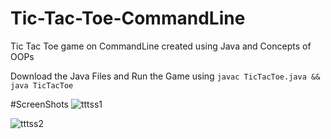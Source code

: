 # Tic-Tac-Toe-CommandLine
Tic Tac Toe game on CommandLine created using Java and Concepts of OOPs

Download the Java Files and Run the Game using 
``` javac TicTacToe.java && java TicTacToe ```

#ScreenShots
![tttss1](https://user-images.githubusercontent.com/88393756/180618426-8d1abea0-8328-47b6-bf16-9844cbe6b93f.jpg)

![tttss2](https://user-images.githubusercontent.com/88393756/180618433-98893595-e855-4ab6-a2bc-80d9a4268a43.jpg)
